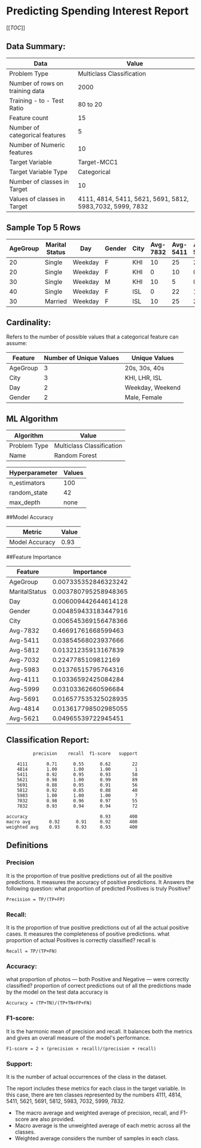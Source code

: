 # Predicting Spending Interest Report

[[_TOC_]]
## Data Summary:


|  Data | Value  |
|--|--|
| Problem Type | Multiclass Classification|
| Number of rows on training data | 2000 |
|Training - to - Test Ratio  | 80 to 20 |
| Feature count |  15 |
| Number of categorical features |  5 |
| Number of Numeric features | 10 |
| Target Variable| Target-MCC1|
| Target Variable Type| Categorical|
| Number of classes in Target| 10|
| Values of classes in Target| 4111, 4814, 5411, 5621, 5691, 5812, 5983,7032, 5999, 7832 |



## Sample Top 5 Rows

| AgeGroup | Marital Status | Day     | Gender | City | Avg-7832 | Avg-5411 | Avg-5812 | Avg-7032 | Avg-5983 | Avg-4111 | Avg-5999 | Avg-5691 | Avg-4814 | Avg-5621 | Target-MCC1 |
|----------|---------------|---------|--------|------|---------|---------|---------|---------|---------|---------|---------|---------|---------|---------|-------------|
| 20       | Single        | Weekday | F      | KHI  | 10      | 25      | 20      | 10      | 5       | 5       | 5       | 5       | 15      | 0       | 5411        |
| 20       | Single        | Weekday | F      | KHI  | 0       | 10      | 0       | 65      | 25      | 0       | 0       | 0       | 0       | 0       | 7032        |
| 30       | Single        | Weekday | M      | KHI  | 10      | 5       | 0       | 0       | 32      | 0       | 15      | 0       | 0       | 38      | 5621        |
| 40       | Single        | Weekday | F      | ISL  | 0       | 22      | 10      | 3       | 3       | 5       | 7       | 2       | 0       | 48      | 5621        |
| 30       | Married       | Weekday | F      | ISL  | 10      | 25      | 20      | 10      | 5       | 5       | 5       | 5       | 15      | 0       | 5411        |


## Cardinality:

Refers to the number of possible values that a categorical feature can assume:

|  Feature | Number of Unique Values| Unique Values|
|--|--|--|
| AgeGroup | 3| 20s, 30s, 40s|
|City  | 3 |KHI, LHR, ISL|
| Day |  2 |Weekday, Weekend|
| Gender | 2|Male, Female|

## ML Algorithm

|  Algorithm | Value|
|--|--|
| Problem Type | Multiclass Classification|
| Name| Random Forest| 

|Hyperparameter| Values|
|--|--|
| n_estimators| 100|
| random_state| 42|
| max_depth| none|


##Model Accuracy


| Metric | Value |
|--|--|
|  Model Accuracy| 0.93 |

##Feature Importance

|Feature  | Importance |
|--|--|
|AgeGroup| 0.007335352846323242|
|MaritalStatus| 0.003780795258948365|
|Day| 0.006009442644614128|
|Gender| 0.004859433183447916|
|City| 0.006545369156478366|
|Avg-7832| 0.46691761668599463|
|Avg-5411| 0.03854568023937666|
|Avg-5812| 0.01321235913167839|
|Avg-7032| 0.2247785109812169|
|Avg-5983| 0.01376515795764316|
|Avg-4111| 0.10336592425084284|
|Avg-5999| 0.03103362660596684|
|Avg-5691| 0.016577535325028935|
|Avg-4814| 0.013617798502985055|
|Avg-5621| 0.04965539722945451|


## Classification Report:
              precision    recall  f1-score   support

        4111       0.71      0.55      0.62        22
        4814       1.00      1.00      1.00         1
        5411       0.92      0.95      0.93        58
        5621       0.98      1.00      0.99        89
        5691       0.88      0.95      0.91        56
        5812       0.92      0.85      0.88        40
        5983       1.00      1.00      1.00         7
        7032       0.98      0.96      0.97        55
        7832       0.93      0.94      0.94        72

    accuracy                           0.93       400
    macro avg       0.92      0.91     0.92       400
    weighted avg    0.93      0.93     0.93       400



## Definitions

### Precision
 It is the proportion of true positive predictions out of all the positive predictions. It measures the accuracy of positive predictions.
It Answers the following question: what proportion of predicted Positives is truly Positive?  

`Precision = TP/(TP+FP)`

### Recall: 
It is the proportion of true positive predictions out of all the actual positive cases. It measures the completeness of positive predictions. 
what proportion of actual Positives is correctly classified? recall is 

`Recall = TP/(TP+FN)`

### Accuracy: 
what proportion of photos — both Positive and Negative — were correctly classified?
proportion of correct predictions out of all the predictions made by the model on the test data accuracy is 

`Accuracy = (TP+TN)/(TP+TN+FP+FN)`

### F1-score: 

It is the harmonic mean of precision and recall. It balances both the metrics and gives an overall measure of the model's performance.

`F1-score = 2 × (precision × recall)/(precision + recall)`



### Support: 

It is the number of actual occurrences of the class in the dataset.

The report includes these metrics for each class in the target variable. In this case, there are ten classes represented by the numbers 4111, 4814, 5411, 5621, 5691, 5812, 5983, 7032, 5999, 7832.

- The macro average and weighted average of precision, recall, and F1-score are also provided. 
- Macro average is the unweighted average of each metric across all the classes.
- Weighted average considers the number of samples in each class.

